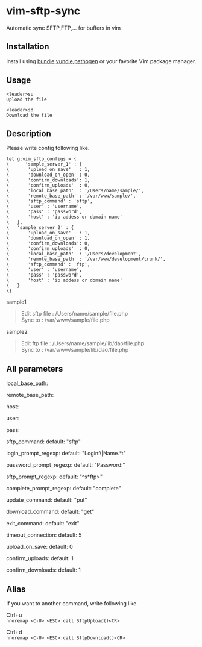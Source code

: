 vim-sftp-sync
============

Automatic sync SFTP,FTP,... for buffers in vim


Installation
----

Install using [bundle],[vundle],[pathogen] or your favorite Vim package manager.

Usage
----
    <leader>su
    Upload the file
    
    <leader>sd
    Download the file

Description
----

Please write config following like.

    let g:vim_sftp_configs = {
    \      'sample_server_1' : {
    \    	'upload_on_save'   : 1,
    \    	'download_on_open' : 0,
    \    	'confirm_downloads': 1,
    \    	'confirm_uploads'  : 0,
    \		'local_base_path'  : '/Users/name/sample/',
    \		'remote_base_path' : '/var/www/sample/',
    \		'sftp_command' : 'sftp',
    \		'user' : 'username',
    \		'pass' : 'password',
    \		'host' : 'ip addess or domain name'
    \	},
    \	'sample_server_2' : {
    \       'upload_on_save'   : 1,
    \    	'download_on_open' : 1,
    \    	'confirm_downloads': 0,
    \    	'confirm_uploads'  : 0,
    \		'local_base_path'  : '/Users/development',
    \		'remote_base_path' : '/var/www/development/trunk/',
    \		'sftp_command' : 'ftp',
    \		'user' : 'username',
    \		'pass' : 'password',
    \		'host' : 'ip addess or domain name'
    \	}
    \}

sample1
 > Edit sftp file : /Users/name/sample/file.php  
 > Sync to : /var/www/sample/file.php

sample2
 > Edit ftp file : /Users/name/sample/lib/dao/file.php  
 > Sync to : /var/www/sample/lib/dao/file.php

All parameters
----

local_base_path:

remote_base_path:

host:

user:

pass:

sftp_command:
    default: "sftp"

login_prompt_regexp:
    default: "Login:\\|Name.*:"

password_prompt_regexp:
    default: "Password:"

sftp_prompt_regexp:
    default: "^s*ftp>"

complete_prompt_regexp:
    default: "complete"

update_command:
    default: "put"

download_command:
    default: "get"

exit_command:
    default: "exit"

timeout_connection:
    default: 5

upload_on_save:
    default: 0

confirm_uploads:
    default: 1

confirm_downloads:
    default: 1


Alias
----
  
If you want to another command, write following like.

Ctrl+u  
    `nnoremap <C-U> <ESC>:call SftpUpload()<CR>`
    
Ctrl+d  
    `nnoremap <C-U> <ESC>:call SftpDownload()<CR>`
    
[bundle]:https://github.com/bundler/bundler/
[vundle]:https://github.com/gmarik/vundle/
[pathogen]:https://github.com/tpope/vim-pathogen/
